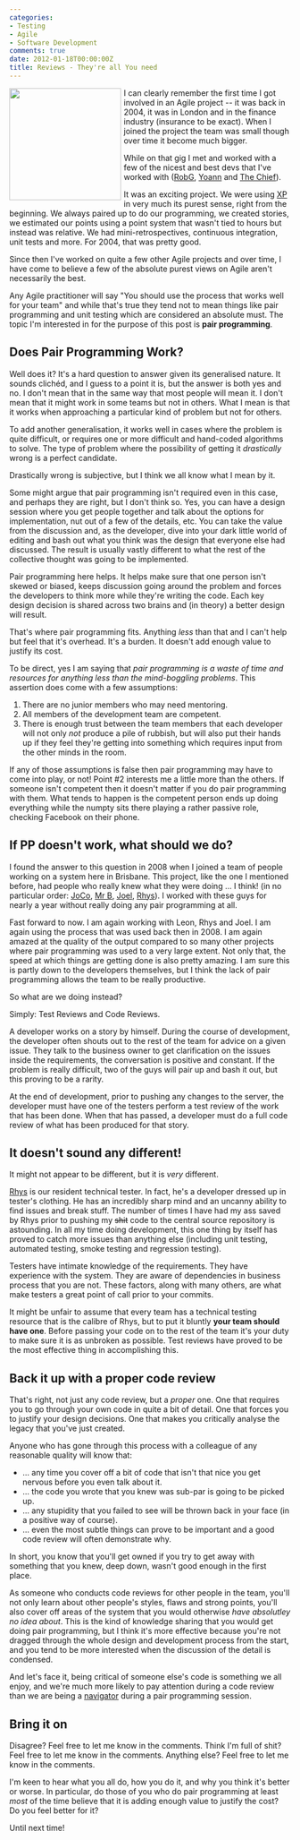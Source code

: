 ```yaml
---
categories:
- Testing
- Agile
- Software Development
comments: true
date: 2012-01-18T00:00:00Z
title: Reviews - They're all You need
---
```


<a href="/uploads/2012/01/pair-programming.jpg" rel="lightbox"><img src="/uploads/2012/01/pair-programming.jpg" style="float:left;margin-right:5px;margin-bottom:5px;" width="200" /></a>I can clearly remember the first time I got involved in an Agile project -- it was back in 2004, it was in London and in the finance industry (insurance to be exact). When I joined the project the team was small though over time it become much bigger.

While on that gig I met and worked with a few of the nicest and best devs that I've worked with ([RobG][], [Yoann][] and [The Chief][]).

It was an exciting project. We were using [XP][] in very much its purest sense, right from the beginning. We always paired up to do our programming, we created stories, we estimated our points using a point system that wasn't tied to hours but instead was relative. We had mini-retrospectives, continuous integration, unit tests and more. For 2004, that was pretty good.

Since then I've worked on quite a few other Agile projects and over time, I have come to believe a few of the absolute purest views on Agile aren't necessarily the best.

<!--more-->

Any Agile practitioner will say "You should use the process that works well for your team" and while that's true they tend not to mean things like pair programming and unit testing which are considered an absolute must. The topic I'm interested in for the purpose of this post is **pair programming**.

Does Pair Programming Work?
---------------------------

Well does it? It's a hard question to answer given its generalised nature. It sounds clichéd, and I guess to a point it is, but the answer is both yes and no. I don't mean that in the same way that most people will mean it. I don't mean that it might work in some teams but not in others. What I mean is that it works when approaching a particular kind of problem but not for others.

To add another generalisation, it works well in cases where the problem is quite difficult, or requires one or more difficult and hand-coded algorithms to solve. The type of problem where the possibility of getting it _drastically_ wrong is a perfect candidate.

Drastically wrong is subjective, but I think we all know what I mean by it.

Some might argue that pair programming isn't required even in this case, and perhaps they are right, but I don't think so. Yes, you can have a design session where you get people together and talk about the options for implementation, nut out of a few of the details, etc. You can take the value from the discussion and, as the developer, dive into your dark little world of editing and bash out what you think was the design that everyone else had discussed. The result is usually vastly different to what the rest of the collective thought was going to be implemented.

Pair programming here helps. It helps make sure that one person isn't skewed or biased, keeps discussion going around the problem and forces the developers to think more while they're writing the code. Each key design decision is shared across two brains and (in theory) a better design will result.

That's where pair programming fits. Anything _less_ than that and I can't help but feel that it's overhead. It's a burden. It doesn't add enough value to justify its cost.

To be direct, yes I am saying that _pair programming is a waste of time and resources for anything less than the mind-boggling problems_. This assertion does come with a few assumptions:

1. There are no junior members who may need mentoring.
1. All members of the development team are competent.
1. There is enough trust between the team members that each developer will not only _not_ produce a pile of rubbish, but will also put their hands up if they feel they're getting into something which requires input from the other minds in the room.

If any of those assumptions is false then pair programming may have to come into play, or not! Point #2 interests me a little more than the others. If someone isn't competent then it doesn't matter if you do pair programming with them. What tends to happen is the competent person ends up doing everything while the numpty sits there playing a rather passive role, checking Facebook on their phone.

If PP doesn't work, what should we do?
--------------------------------------

I found the answer to this question in 2008 when I joined a team of people working on a system here in Brisbane. This project, like the one I mentioned before, had people who really knew what they were doing ... I think! (in no particular order: [JoCo][], [Mr B][], [Joel][], [Rhys][]). I worked with these guys for nearly a year without really doing any pair programming at all.

Fast forward to now. I am again working with Leon, Rhys and Joel. I am again using the process that was used back then in 2008. I am again amazed at the quality of the output compared to so many other projects where pair programming was used to a very large extent. Not only that, the speed at which things are getting done is also pretty amazing. I am sure this is partly down to the developers themselves, but I think the lack of pair programming allows the team to be really productive.

So what are we doing instead?

Simply: Test Reviews and Code Reviews.

A developer works on a story by himself. During the course of development, the developer often shouts out to the rest of the team for advice on a given issue. They talk to the business owner to get clarification on the issues inside the requirements, the conversation is positive and constant. If the problem is really difficult, two of the guys will pair up and bash it out, but this proving to be a rarity.

At the end of development, prior to pushing any changes to the server, the developer must have one of the testers perform a test review of the work that has been done. When that has passed, a developer must do a full code review of what has been produced for that story.

It doesn't sound any different!
-------------------------------

It might not appear to be different, but it is _very_ different.

[Rhys][] is our resident technical tester. In fact, he's a developer dressed up in tester's clothing. He has an incredibly sharp mind and an uncanny ability to find issues and break stuff. The number of times I have had my ass saved by Rhys prior to pushing my <del>shit</del> code to the central source repository is astounding. In all my time doing development, this one thing by itself has proved to catch more issues than anything else (including unit testing, automated testing, smoke testing and regression testing).

Testers have intimate knowledge of the requirements. They have experience with the system. They are aware of dependencies in business process that you are not. These factors, along with many others, are what make testers a great point of call prior to your commits.

It might be unfair to assume that every team has a technical testing resource that is the calibre of Rhys, but to put it bluntly **your team should have one**. Before passing your code on to the rest of the team it's your duty to make sure it is as unbroken as possible. Test reviews have proved to be the most effective thing in accomplishing this.

Back it up with a proper code review
------------------------------------

That's right, not just any code review, but a _proper_ one. One that requires you to go through your own code in quite a bit of detail. One that forces you to justify your design decisions. One that makes you critically analyse the legacy that you've just created.

Anyone who has gone through this process with a colleague of any reasonable quality will know that:

* ... any time you cover off a bit of code that isn't that nice you get nervous before you even talk about it.
* ... the code you wrote that you knew was sub-par is going to be picked up.
* ... any stupidity that you failed to see will be thrown back in your face (in a positive way of course).
* ... even the most subtle things can prove to be important and a good code review will often demonstrate why.

In short, you know that you'll get owned if you try to get away with something that you knew, deep down, wasn't good enough in the first place.

As someone who conducts code reviews for other people in the team, you'll not only learn about other people's styles, flaws and strong points, you'll also cover off areas of the system that you would otherwise _have absolutley no idea about_. This is the kind of knowledge sharing that you would get doing pair programming, but I think it's more effective because you're not dragged through the whole design and development process from the start, and you tend to be more interested when the discussion of the detail is condensed.

And let's face it, being critical of someone else's code is something we all enjoy, and we're much more likely to pay attention during a code review than we are being a [navigator][] during a pair programming session.

Bring it on
-----------

Disagree? Feel free to let me know in the comments.
Think I'm full of shit? Feel free to let me know in the comments.
Anything else? Feel free to let me know in the comments.

I'm keen to hear what you all do, how you do it, and why you think it's better or worse. In particular, do those of you who do pair programming at least _most_ of the time believe that it is adding enough value to justify the cost? Do you feel better for it?

Until next time!


  [RobG]: https://twitter.com/robertthegrey "Robert @ Twitter"
  [Yoann]: https://twitter.com/thenapoleon "Yoann @ Twitter"
  [The Chief]: https://twitter.com/RockThunderUK "Paul @ Twitter"
  [navigator]: http://effectif.com/agile/pair-programming/be-a-better-navigator "Pair Programming Navigator"
  [XP]: http://www.extremeprogramming.org/ "Extreme Programming"
  [Mr B]: https://twitter.com/secretGeek "Leon @ Twitter"
  [Joel]: https://twitter.com/joelpob "Joel @ Twitter"
  [Rhys]: https://twitter.com/rhysparry "Rhys @ Twitter"
  [JoCo]: https://twitter.com/josephcooney "Joseph @ Twitter"
